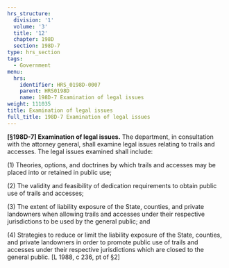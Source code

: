 ```yaml
---
hrs_structure:
  division: '1'
  volume: '3'
  title: '12'
  chapter: 198D
  section: 198D-7
type: hrs_section
tags:
  - Government
menu:
  hrs:
    identifier: HRS_0198D-0007
    parent: HRS0198D
    name: 198D-7 Examination of legal issues
weight: 111035
title: Examination of legal issues
full_title: 198D-7 Examination of legal issues
---
```

**[§198D-7] Examination of legal issues.** The department, in consultation with the attorney general, shall examine legal issues relating to trails and accesses. The legal issues examined shall include:

(1) Theories, options, and doctrines by which trails and accesses may be placed into or retained in public use;

(2) The validity and feasibility of dedication requirements to obtain public use of trails and accesses;

(3) The extent of liability exposure of the State, counties, and private landowners when allowing trails and accesses under their respective jurisdictions to be used by the general public; and

(4) Strategies to reduce or limit the liability exposure of the State, counties, and private landowners in order to promote public use of trails and accesses under their respective jurisdictions which are closed to the general public. [L 1988, c 236, pt of §2]